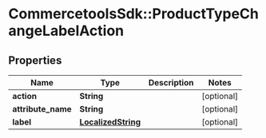 # CommercetoolsSdk::ProductTypeChangeLabelAction

## Properties
Name | Type | Description | Notes
------------ | ------------- | ------------- | -------------
**action** | **String** |  | [optional] 
**attribute_name** | **String** |  | [optional] 
**label** | [**LocalizedString**](LocalizedString.md) |  | [optional] 

